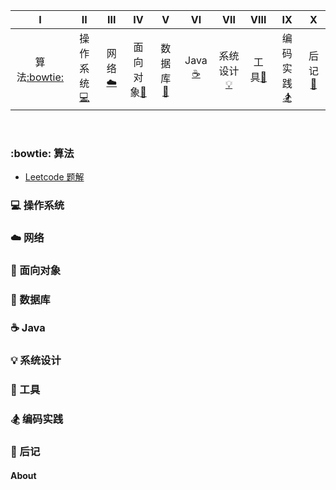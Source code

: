 | Ⅰ | Ⅱ | Ⅲ | Ⅳ | Ⅴ | Ⅵ | Ⅶ | Ⅷ | Ⅸ | Ⅹ |
| :--------: | :---------: | :---------: | :---------: | :---------: | :---------:| :---------: | :-------: | :-------:| :------:|
| 算法[:bowtie:](#:bowtie:-算法) | 操作系统[:computer:](#computer-操作系统)|网络[:cloud:](#cloud-网络) | 面向对象[:couple:](#couple-面向对象) |数据库[:floppy_disk:](#floppy_disk-数据库)| Java [:coffee:](#coffee-java)| 系统设计[:bulb:](#bulb-系统设计)| 工具[:hammer:](#hammer-工具)| 编码实践[:snowboarder:](#:snowboarder:-编码实践)| 后记[:memo:](#memo-后记) |

<br>


### :bowtie: 算法
- [Leetcode 题解](https://github.com/Gongyihang/HelloWorld/blob/master/Leetcode/leetcode.md)
### :computer: 操作系统
### :cloud: 网络 
### :couple: 面向对象
### :floppy_disk: 数据库 
### :coffee: Java
### :bulb: 系统设计 
### :hammer: 工具 
### :snowboarder: 编码实践 
### :memo: 后记 
#### About
